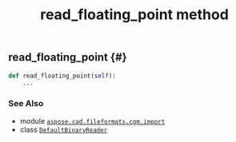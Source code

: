 ﻿---
title: read_floating_point method
second_title: Aspose.CAD for Python via .NET API References
description: 
type: docs
weight: 140
url: /python-net/aspose.cad.fileformats.cgm.import/defaultbinaryreader/read_floating_point/
is_root: false
---

## read_floating_point {#}





```python
def read_floating_point(self):
    ...
```





### See Also
* module [`aspose.cad.fileformats.cgm.import`](../../)
* class [`DefaultBinaryReader`](/cad/python-net/aspose.cad.fileformats.cgm.import/defaultbinaryreader)
